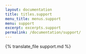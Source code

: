 ```yaml
---
layout: documentation
title: titles.support
menu_title: menus.support
menu: support
excerpt: excerpts.support
permalink: /documentation/support/
---
```


{% translate_file support.md %}
